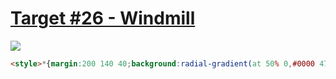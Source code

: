 # [Target #26 - Windmill](https://cssbattle.dev/play/26)

![](https://cssbattle.dev/targets/26.png)

```HTML
<style>*{margin:200 140 40;background:radial-gradient(at 50% 0,#0000 47%,#060f55 47%,#060f55 71%,#0000 71%)no-repeat#6592cf}*>*{margin:0;transform:scale(-1) translate(106q,169q);-webkit-box-reflect:left 85q
```